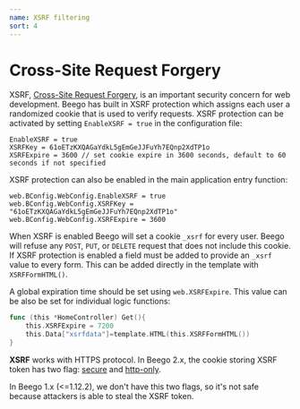 ```yaml
---
name: XSRF filtering
sort: 4
---
```


# Cross-Site Request Forgery

XSRF, [Cross-Site Request Forgery](http://en.wikipedia.org/wiki/Cross-site_request_forgery), is an important security concern for web development. Beego has built in XSRF protection which assigns each user a randomized cookie that is used to verify requests.  XSRF protection can be activated by setting `EnableXSRF = true` in the configuration file:

    EnableXSRF = true
    XSRFKey = 61oETzKXQAGaYdkL5gEmGeJJFuYh7EQnp2XdTP1o
    XSRFExpire = 3600 // set cookie expire in 3600 seconds, default to 60 seconds if not specified

XSRF protection can also be enabled in the main application entry function:

    web.BConfig.WebConfig.EnableXSRF = true
    web.BConfig.WebConfig.XSRFKey = "61oETzKXQAGaYdkL5gEmGeJJFuYh7EQnp2XdTP1o"
    web.BConfig.WebConfig.XSRFExpire = 3600

When XSRF is enabled Beego will set a cookie `_xsrf` for every user. Beego will refuse any `POST`, `PUT`, or `DELETE` request that does not include this cookie. If XSRF protection is enabled a field must be added to provide an `_xsrf` value to every form. This can be added directly in the template with `XSRFFormHTML()`.

A global expiration time should be set using `web.XSRFExpire`. This value can be also be set for individual logic functions:

```go
func (this *HomeController) Get(){
	this.XSRFExpire = 7200
	this.Data["xsrfdata"]=template.HTML(this.XSRFFormHTML())
}
```

**XSRF** works with HTTPS protocol. In Beego 2.x, the cookie storing XSRF token has two flag: [secure](https://en.wikipedia.org/wiki/Secure_cookie) 
and [http-only](https://developer.mozilla.org/en-US/docs/Web/HTTP/Cookies).

In Beego 1.x (<=1.12.2), we don't have this two flags, so it's not safe because attackers is able to steal the XSRF token.